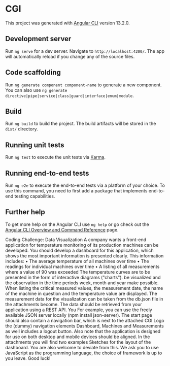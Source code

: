 # CGI

This project was generated with [Angular CLI](https://github.com/angular/angular-cli) version 13.2.0.

## Development server

Run `ng serve` for a dev server. Navigate to `http://localhost:4200/`. The app will automatically reload if you change any of the source files.

## Code scaffolding

Run `ng generate component component-name` to generate a new component. You can also use `ng generate directive|pipe|service|class|guard|interface|enum|module`.

## Build

Run `ng build` to build the project. The build artifacts will be stored in the `dist/` directory.

## Running unit tests

Run `ng test` to execute the unit tests via [Karma](https://karma-runner.github.io).

## Running end-to-end tests

Run `ng e2e` to execute the end-to-end tests via a platform of your choice. To use this command, you need to first add a package that implements end-to-end testing capabilities.

## Further help

To get more help on the Angular CLI use `ng help` or go check out the [Angular CLI Overview and Command Reference](https://angular.io/cli) page.


Coding Challenge: Data Visualization
A company wants a front-end application for temperature monitoring
of its production machines can be developed.
You should develop a dashboard for this application, which shows the most important
information is presented clearly. This information includes:
• The average temperature of all machines over time
• The readings for individual machines over time
• A listing of all measurements where a value of 90 was exceeded
The temperature curves are to be presented in the form of interactive diagrams ("charts").
be visualized and the observation in the time periods week, month and year
make possible.
When listing the critical measured values, the measurement date, the name
of the machine in question and the temperature value are displayed.
The measurement data for the visualization can be taken from the db.json file in the attachments
become. The data should be retrieved from your application using a REST API. You
For example, you can use the freely available JSON server locally (npm install json-server).
The start page should also contain a navigation bar, which is next to the attached
CGI Logo the (dummy) navigation elements Dashboard, Machines and Measurements as well
includes a logout button.
Also note that the application is designed for use on both desktop and
mobile devices should be aligned. In the attachments you will find two examples
Sketches for the layout of the dashboard. You are also welcome to deviate from this.
We ask you to use JavaScript as the programming language, the choice of framework is up to you
leave.
Good luck!